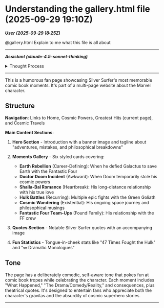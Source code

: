 <!-- Generated by SpecStory -->

<!-- cursor Session 67b2361a-60f3-4ab9-94cc-fbf385c3dcf9 (2025-09-29 19:10Z) -->

# Understanding the gallery.html file (2025-09-29 19:10Z)

_**User (2025-09-29 18:25Z)**_

@gallery.html Explain to me what this file is all about

---

_**Assistant (claude-4.5-sonnet-thinking)**_

<think><details><summary>Thought Process</summary>The user wants me to explain what the gallery.html file is about. I should read through the file and provide a clear explanation of its purpose and content.

Looking at the file:
1. It's an HTML file that appears to be part of a Silver Surfer fan website
2. It's styled as a "Greatest Hits" or "Greatest Cosmic Moments" gallery page
3. It has a navigation menu with links to other pages (Home, Cosmic Powers, Greatest Hits, Cosmic Travels)
4. It contains several sections showcasing different memorable moments from Silver Surfer's story
5. It has a playful, humorous tone while covering serious moments from the character's history
6. There are quotes, statistics, and styled cards for different moments

I should explain this in a clear, concise way without being overly formal.</details></think>

---

This is a humorous fan page showcasing Silver Surfer's most memorable comic book moments. It's part of a multi-page website about the Marvel character.

## Structure

**Navigation**: Links to Home, Cosmic Powers, Greatest Hits (current page), and Cosmic Travels

**Main Content Sections**:

1. **Hero Section** - Introduction with a banner image and tagline about "adventures, mistakes, and philosophical breakdowns"

2. **Moments Gallery** - Six styled cards covering:
   - **Earth Rebellion** (Career-Defining): When he defied Galactus to save Earth with the Fantastic Four
   - **Doctor Doom Incident** (Awkward): When Doom temporarily stole his cosmic powers
   - **Shalla-Bal Romance** (Heartbreak): His long-distance relationship with his true love
   - **Hulk Battles** (Recurring): Multiple epic fights with the Green Goliath
   - **Cosmic Wandering** (Existential): His ongoing space journey and philosophical musings
   - **Fantastic Four Team-Ups** (Found Family): His relationship with the FF crew

3. **Quotes Section** - Notable Silver Surfer quotes with an accompanying image

4. **Fun Statistics** - Tongue-in-cheek stats like "47 Times Fought the Hulk" and "∞ Dramatic Monologues"

## Tone

The page has a deliberately comedic, self-aware tone that pokes fun at comic book tropes while celebrating the character. Each moment includes "What Happened," "The Drama/Comedy/Reality," and consequences, plus theatrical quotes. It's designed to entertain fans who appreciate both the character's gravitas and the absurdity of cosmic superhero stories.

---

